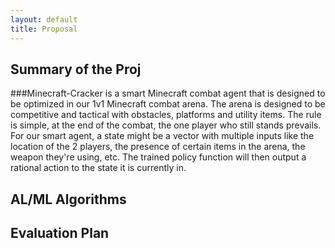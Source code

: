 ```yaml
---
layout: default
title: Proposal
---
```

## Summary of the Proj
###Minecraft-Cracker is a smart Minecraft combat agent that is designed to be optimized in our 1v1 Minecraft combat arena. The arena is designed to be competitive and tactical with obstacles, platforms and utility items. The rule is simple, at the end of the combat, the one player who still stands prevails. For our smart agent, a state might be a vector with multiple inputs like the location of the 2 players, the presence of certain items in the arena, the weapon they're using, etc. The trained policy function will then output a rational action to the state it is currently in. 

## AL/ML Algorithms

## Evaluation Plan
